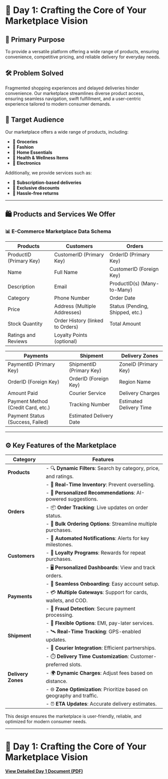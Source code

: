 # 🚀 Day 1: Crafting the Core of Your Marketplace Vision

## 🎯 Primary Purpose
To provide a versatile platform offering a wide range of products, ensuring convenience, competitive pricing, and reliable delivery for everyday needs.

## 🛠️ Problem Solved
Fragmented shopping experiences and delayed deliveries hinder convenience. Our marketplace streamlines diverse product access, ensuring seamless navigation, swift fulfillment, and a user-centric experience tailored to modern consumer demands.

## 🎯 Target Audience
Our marketplace offers a wide range of products, including:
- 🥦 **Groceries**
- 👗 **Fashion**
- 🏡 **Home Essentials**
- 💪 **Health & Wellness Items**
- 📱 **Electronics**

Additionally, we provide services such as:
- 🚚 **Subscription-based deliveries**
- 💸 **Exclusive discounts**
- 🔄 **Hassle-free returns**

---

## 🛍️ Products and Services We Offer

### 📊 E-Commerce Marketplace Data Schema

| **Products**           | **Customers**                     | **Orders**                          |
|------------------------|------------------------------------|--------------------------------------|
| ProductID (Primary Key) | CustomerID (Primary Key)          | OrderID (Primary Key)               |
| Name                   | Full Name                         | CustomerID (Foreign Key)            |
| Description            | Email                             | ProductID(s) (Many-to-Many)         |
| Category               | Phone Number                      | Order Date                          |
| Price                  | Address (Multiple Addresses)      | Status (Pending, Shipped, etc.)     |
| Stock Quantity         | Order History (linked to Orders)  | Total Amount                        |
| Ratings and Reviews    | Loyalty Points (optional)         |                                      |

| **Payments**                     | **Shipment**                     | **Delivery Zones**              |
|----------------------------------|-----------------------------------|----------------------------------|
| PaymentID (Primary Key)          | ShipmentID (Primary Key)          | ZoneID (Primary Key)            |
| OrderID (Foreign Key)            | OrderID (Foreign Key)             | Region Name                     |
| Amount Paid                      | Courier Service                  | Delivery Charges                |
| Payment Method (Credit Card, etc.) | Tracking Number                 | Estimated Delivery Time         |
| Payment Status (Success, Failed) | Estimated Delivery Date          |                                  |

---

## ⚙️ Key Features of the Marketplace

| **Category**   | **Features**                                                                 |
|----------------|-----------------------------------------------------------------------------|
| **Products**   | - 🔍 **Dynamic Filters**: Search by category, price, and ratings.           |
|                | - 🛒 **Real-Time Inventory**: Prevent overselling.                          |
|                | - 🤖 **Personalized Recommendations**: AI-powered suggestions.             |
| **Orders**     | - 📦 **Order Tracking**: Live updates on order status.                     |
|                | - 🔢 **Bulk Ordering Options**: Streamline multiple purchases.             |
|                | - 📱 **Automated Notifications**: Alerts for key milestones.               |
| **Customers**  | - 🎁 **Loyalty Programs**: Rewards for repeat purchases.                   |
|                | - 🖥️ **Personalized Dashboards**: View and track orders.                   |
|                | - 📝 **Seamless Onboarding**: Easy account setup.                          |
| **Payments**   | - 💳 **Multiple Gateways**: Support for cards, wallets, and COD.           |
|                | - 🔐 **Fraud Detection**: Secure payment processing.                       |
|                | - 🏦 **Flexible Options**: EMI, pay-later services.                        |
| **Shipment**   | - 🛰️ **Real-Time Tracking**: GPS-enabled updates.                          |
|                | - 🚚 **Courier Integration**: Efficient partnerships.                      |
|                | - ⏱️ **Delivery Time Customization**: Customer-preferred slots.            |
| **Delivery Zones** | - 🌍 **Dynamic Charges**: Adjust fees based on distance.                |
|                | - 🌐 **Zone Optimization**: Prioritize based on geography and traffic.     |
|                | - ⏰ **ETA Updates**: Accurate delivery estimates.                         |

This design ensures the marketplace is user-friendly, reliable, and optimized for modern consumer needs.

---

# 📅 Day 1: Crafting the Core of Your Marketplace Vision

[**View Detailed Day 1 Document (PDF)**](https://github.com/muhammadmubashir72/Marketplace_Builder_Hackathon_Task_2025/blob/master/Day1_Laying_the_Foundation_for_Your_Marketplace_Journey/Day1_Laying_the_Foundation_for_Your_Marketplace_Journey.pdf)
